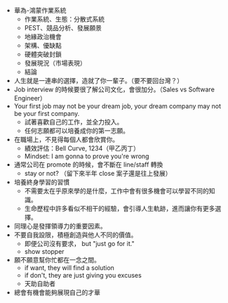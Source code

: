 * 華為-鴻蒙作業系統
	* 作業系統、生態：分散式系統
	* PEST、競品分析、發展願景
	* 地緣政治機會
	* 架構、優缺點
	* 硬體突破封鎖
	* 發展現況（市場表現）
	* 結論
* 人生就是一連串的選擇，造就了你一輩子。（要不要回台灣？）
* Job interview 的時候要很了解公司文化，會很加分。（Sales vs Software Engineer）
* Your first job may not be your dream job, your dream company may not be your first company.
	* 試著喜歡自己的工作，並全力投入。
	* 任何志願都可以培養成你的第一志願。
* 在職場上，不見得每個人都會欣賞你。
	* 績效評估：Bell Curve, 1234（甲乙丙丁）
	* Mindset: I am gonna to prove you're wrong
* 通常公司在 promote 的時候，會不斷在 line/staff 轉換
	* stay or not? （留下來半年 close 案子還是往上發展）
* 培養終身學習的習慣
	* 不需要太在乎原來學的是什麼，工作中會有很多機會可以學習不同的知識。
	* 生命歷程中許多看似不相干的經驗，會引導人生軌跡，進而讓你有更多選擇。
* 同理心是發揮領導力的重要因素。
* 不要自我設限，積極創造與他人不同的價值。
	* 即便公司沒有要求， but "just go for it."
	* show stopper 
* 願不願意幫你忙都在一念之間。
	* if want, they will find a solution
	* if don't, they are just giving you excuses
	* 天助自助者
* 總會有機會能夠展現自己的才華